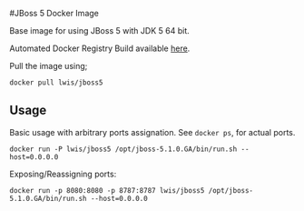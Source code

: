 #JBoss 5 Docker Image

Base image for using JBoss 5 with JDK 5 64 bit.

Automated Docker Registry Build available [here](https://registry.hub.docker.com/u/lwis/jboss5/).

Pull the image using;

`docker pull lwis/jboss5`

## Usage

Basic usage with arbitrary ports assignation. See `docker ps`, for actual ports.

```
docker run -P lwis/jboss5 /opt/jboss-5.1.0.GA/bin/run.sh --host=0.0.0.0
```


Exposing/Reassigning ports:

```
docker run -p 8080:8080 -p 8787:8787 lwis/jboss5 /opt/jboss-5.1.0.GA/bin/run.sh --host=0.0.0.0
```
